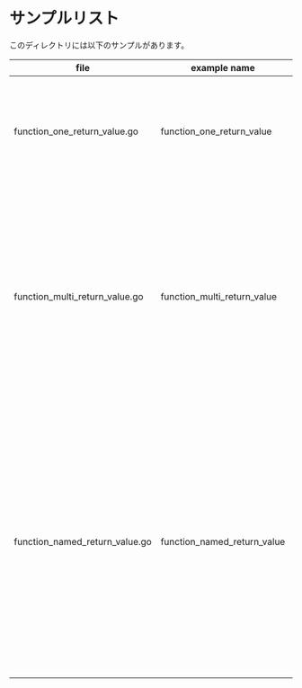 # サンプルリスト

このディレクトリには以下のサンプルがあります。

| file                              | example name                   | note                                     |
|-----------------------------------|--------------------------------|------------------------------------------|
| function\_one\_return\_value.go   | function\_one\_return\_value   | 戻り値が一つの関数定義のサンプル                         |
| function\_multi\_return\_value.go | function\_multi\_return\_value | 複数の戻り値を持つ関数を定義できることを確認するサンプルです。          |
| function\_named\_return\_value.go | function\_named\_return\_value | Goでは関数の戻り値に名前を付与しておくことが出来ることを確認するサンプルです。 |

